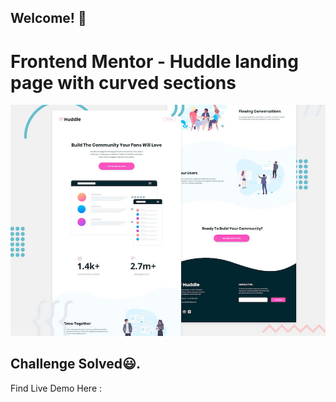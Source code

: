 ## Welcome! 👋

# Frontend Mentor - Huddle landing page with curved sections

![Header/intro section for the Huddle landing page with curved sections](./design/desktop-preview.jpg)

## Challenge Solved😃.

Find Live Demo Here :
